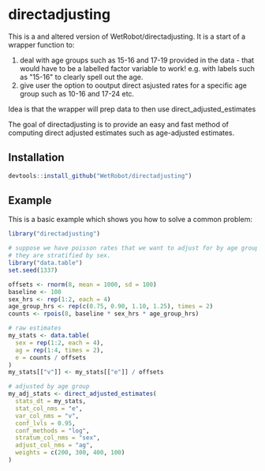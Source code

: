 

# directadjusting


This is a and altered version of WetRobot/directadjusting. It is a start of a wrapper function to:

1. deal with age groups such as 15-16 and 17-19 provided in the data - that would have to be a labelled factor variable to work! e.g. with labels such as "15-16" to clearly spell out the age.
2. give user the option to ooutput direct asjusted rates for a specific age group such as 10-16 and 17-24 etc.

Idea is that the wrapper will prep data to then use  direct_adjusted_estimates

The goal of directadjusting is to provide an easy and fast method of computing
direct adjusted estimates such as age-adjusted estimates.

## Installation

``` r
devtools::install_github("WetRobot/directadjusting")
```

## Example

This is a basic example which shows you how to solve a common problem:

``` r
library("directadjusting")

# suppose we have poisson rates that we want to adjust for by age group.
# they are stratified by sex.
library("data.table")
set.seed(1337)

offsets <- rnorm(8, mean = 1000, sd = 100)
baseline <- 100
sex_hrs <- rep(1:2, each = 4)
age_group_hrs <- rep(c(0.75, 0.90, 1.10, 1.25), times = 2)
counts <- rpois(8, baseline * sex_hrs * age_group_hrs)

# raw estimates
my_stats <- data.table(
  sex = rep(1:2, each = 4),
  ag = rep(1:4, times = 2),
  e = counts / offsets
)
my_stats[["v"]] <- my_stats[["e"]] / offsets

# adjusted by age group
my_adj_stats <- direct_adjusted_estimates(
  stats_dt = my_stats,
  stat_col_nms = "e",
  var_col_nms = "v",
  conf_lvls = 0.95,
  conf_methods = "log",
  stratum_col_nms = "sex",
  adjust_col_nms = "ag",
  weights = c(200, 300, 400, 100)
)


```

